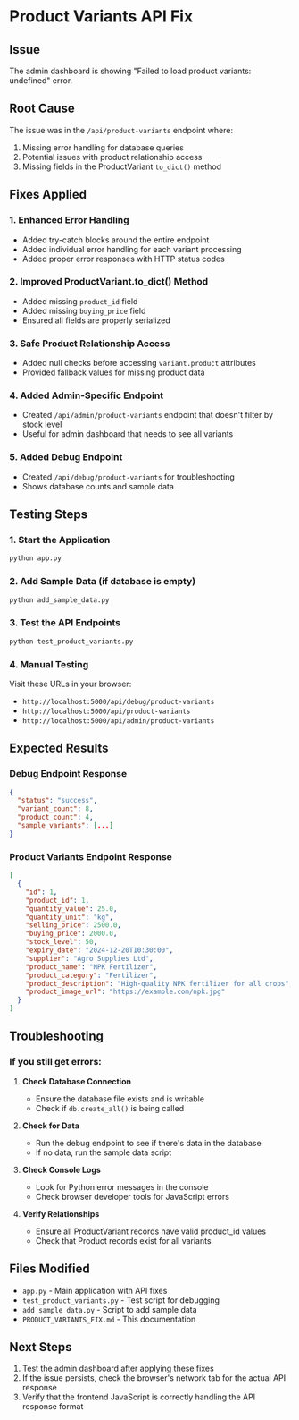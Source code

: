 # Product Variants API Fix

## Issue
The admin dashboard is showing "Failed to load product variants: undefined" error.

## Root Cause
The issue was in the `/api/product-variants` endpoint where:
1. Missing error handling for database queries
2. Potential issues with product relationship access
3. Missing fields in the ProductVariant `to_dict()` method

## Fixes Applied

### 1. Enhanced Error Handling
- Added try-catch blocks around the entire endpoint
- Added individual error handling for each variant processing
- Added proper error responses with HTTP status codes

### 2. Improved ProductVariant.to_dict() Method
- Added missing `product_id` field
- Added missing `buying_price` field
- Ensured all fields are properly serialized

### 3. Safe Product Relationship Access
- Added null checks before accessing `variant.product` attributes
- Provided fallback values for missing product data

### 4. Added Admin-Specific Endpoint
- Created `/api/admin/product-variants` endpoint that doesn't filter by stock level
- Useful for admin dashboard that needs to see all variants

### 5. Added Debug Endpoint
- Created `/api/debug/product-variants` for troubleshooting
- Shows database counts and sample data

## Testing Steps

### 1. Start the Application
```bash
python app.py
```

### 2. Add Sample Data (if database is empty)
```bash
python add_sample_data.py
```

### 3. Test the API Endpoints
```bash
python test_product_variants.py
```

### 4. Manual Testing
Visit these URLs in your browser:
- `http://localhost:5000/api/debug/product-variants`
- `http://localhost:5000/api/product-variants`
- `http://localhost:5000/api/admin/product-variants`

## Expected Results

### Debug Endpoint Response
```json
{
  "status": "success",
  "variant_count": 8,
  "product_count": 4,
  "sample_variants": [...]
}
```

### Product Variants Endpoint Response
```json
[
  {
    "id": 1,
    "product_id": 1,
    "quantity_value": 25.0,
    "quantity_unit": "kg",
    "selling_price": 2500.0,
    "buying_price": 2000.0,
    "stock_level": 50,
    "expiry_date": "2024-12-20T10:30:00",
    "supplier": "Agro Supplies Ltd",
    "product_name": "NPK Fertilizer",
    "product_category": "Fertilizer",
    "product_description": "High-quality NPK fertilizer for all crops",
    "product_image_url": "https://example.com/npk.jpg"
  }
]
```

## Troubleshooting

### If you still get errors:

1. **Check Database Connection**
   - Ensure the database file exists and is writable
   - Check if `db.create_all()` is being called

2. **Check for Data**
   - Run the debug endpoint to see if there's data in the database
   - If no data, run the sample data script

3. **Check Console Logs**
   - Look for Python error messages in the console
   - Check browser developer tools for JavaScript errors

4. **Verify Relationships**
   - Ensure all ProductVariant records have valid product_id values
   - Check that Product records exist for all variants

## Files Modified

- `app.py` - Main application with API fixes
- `test_product_variants.py` - Test script for debugging
- `add_sample_data.py` - Script to add sample data
- `PRODUCT_VARIANTS_FIX.md` - This documentation

## Next Steps

1. Test the admin dashboard after applying these fixes
2. If the issue persists, check the browser's network tab for the actual API response
3. Verify that the frontend JavaScript is correctly handling the API response format
